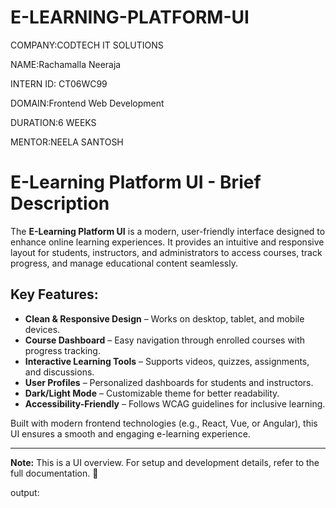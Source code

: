 # E-LEARNING-PLATFORM-UI

COMPANY:CODTECH IT SOLUTIONS

NAME:Rachamalla Neeraja

INTERN ID: CT06WC99

DOMAIN:Frontend Web Development

DURATION:6 WEEKS

MENTOR:NEELA SANTOSH

# E-Learning Platform UI - Brief Description  

The **E-Learning Platform UI** is a modern, user-friendly interface designed to enhance online learning experiences. It provides an intuitive and responsive layout for students, instructors, and administrators to access courses, track progress, and manage educational content seamlessly.  

## Key Features:  
- **Clean & Responsive Design** – Works on desktop, tablet, and mobile devices.  
- **Course Dashboard** – Easy navigation through enrolled courses with progress tracking.  
- **Interactive Learning Tools** – Supports videos, quizzes, assignments, and discussions.  
- **User Profiles** – Personalized dashboards for students and instructors.  
- **Dark/Light Mode** – Customizable theme for better readability.  
- **Accessibility-Friendly** – Follows WCAG guidelines for inclusive learning.  

Built with modern frontend technologies (e.g., React, Vue, or Angular), this UI ensures a smooth and engaging e-learning experience.  

---  
**Note:** This is a UI overview. For setup and development details, refer to the full documentation. 🚀

output:
